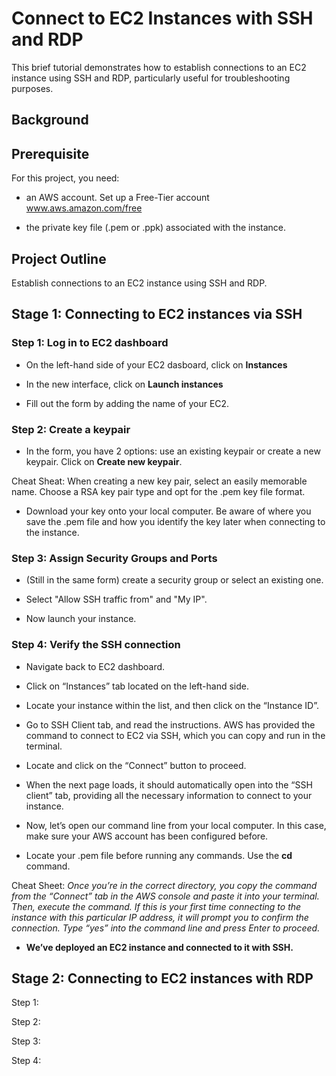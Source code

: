 # Connect to EC2 Instances with SSH and RDP

This brief tutorial demonstrates how to establish connections to an EC2 instance using SSH and RDP, particularly useful for troubleshooting purposes.

## Background



## Prerequisite

For this project, you need:

- an AWS account. Set up a Free-Tier account www.aws.amazon.com/free

- the private key file (.pem or .ppk) associated with the instance.


## Project Outline

Establish connections to an EC2 instance using SSH and RDP.


## Stage 1: Connecting to EC2 instances via SSH


### Step 1: Log in to EC2 dashboard

- On the left-hand side of your EC2 dasboard, click on **Instances**

- In the new interface, click on **Launch instances**

- Fill out the form by adding the name of your EC2. 


### Step 2: Create a keypair

- In the form, you have 2 options: use an existing keypair or create a new keypair. Click on **Create new keypair**.

Cheat Sheat: When creating a new key pair, select an easily memorable name. Choose a RSA key pair type and opt for the .pem key file format.

- Download your key onto your local computer. Be aware of where you save the .pem file and how you identify the key later when connecting to the instance.


### Step 3: Assign Security Groups and Ports

- (Still in the same form) create a security group or select an existing one. 

- Select "Allow SSH traffic from" and "My IP". 

- Now launch your instance.


### Step 4: Verify the SSH connection

- Navigate back to EC2 dashboard.

- Click on “Instances” tab located on the left-hand side. 

- Locate your instance within the list, and then click on the “Instance ID”. 

- Go to SSH Client tab, and read the instructions. AWS has provided the command to connect to EC2 via SSH, which you can copy and run in the terminal.

- Locate and click on the “Connect” button to proceed. 

- When the next page loads, it should automatically open into the “SSH client” tab, providing all the necessary information to connect to your instance.

- Now, let’s open our command line from your local computer. In this case, make sure your AWS account has been configured before. 

- Locate your .pem file before running any commands. Use the **cd** command. 

Cheat Sheet: *Once you’re in the correct directory, you copy the command from the “Connect” tab in the AWS console and paste it into your terminal. Then, execute the command. If this is your first time connecting to the instance with this particular IP address, it will prompt you to confirm the connection. Type “yes” into the command line and press Enter to proceed.*

- **We’ve deployed an EC2 instance and connected to it with SSH.**


## Stage 2: Connecting to EC2 instances with RDP

Step 1: 

Step 2: 

Step 3: 

Step 4: 